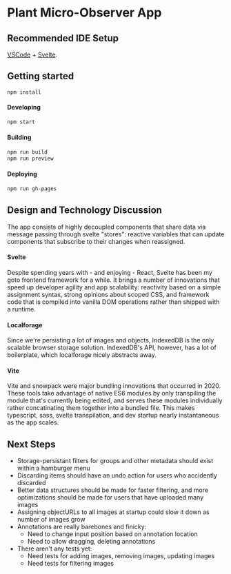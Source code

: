 # Plant Micro-Observer App

## Recommended IDE Setup

[VSCode](https://code.visualstudio.com/) + [Svelte](https://marketplace.visualstudio.com/items?itemName=svelte.svelte-vscode).

## Getting started

```
npm install
```

#### Developing
```bash
npm start
```

#### Building
```bash
npm run build
npm run preview
```

#### Deploying
```bash
npm run gh-pages
```

## Design and Technology Discussion
The app consists of highly decoupled components that share data via message passing through svelte "stores": reactive variables that can update components that subscribe to their changes when reassigned.

#### Svelte
Despite spending years with - and enjoying - React, Svelte has been my goto frontend framework for a while. It brings a number of innovations that speed up developer agility and app scalability: reactivity based on a simple assignment syntax, strong opinions about scoped CSS, and framework code that is compiled into vanilla DOM operations rather than shipped with a runtime.

#### Localforage
Since we're persisting a lot of images and objects, IndexedDB is the only scalable browser storage solution. IndexedDB's API, however, has a lot of boilerplate, which localforage nicely abstracts away.

#### Vite
Vite and snowpack were major bundling innovations that occurred in 2020. These tools take advantage of native ES6 modules by only transpiling the module that's currently being edited, and serves these modules individually rather concatinating them together into a bundled file. This makes typescript, sass, svelte transpilation, and dev startup nearly instantaneous as the app scales.

## Next Steps
- Storage-persistant filters for groups and other metadata should exist within a hamburger menu
- Discarding items should have an undo action for users who accidently discarded
- Better data structures should be made for faster filtering, and more optimizations should be made for users that have uploaded many images
- Assigning objectURLs to all images at startup could slow it down as number of images grow
- Annotations are really barebones and finicky:
	- Need to change input position based on annotation location
	- Need to allow dragging, deleting annotations
- There aren't any tests yet:
	- Need tests for adding images, removing images, updating images
	- Need tests for filtering images